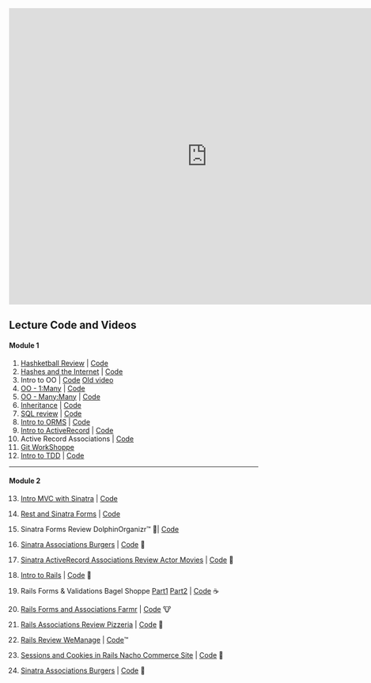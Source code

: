<iframe src="https://calendar.google.com/calendar/embed?src=flatironschool.com_re5hqgkglc2joun275gd81a6ig%40group.calendar.google.com&ctz=America%2FNew_York" style="border: 0" width="800" height="600" frameborder="0" scrolling="no"></iframe>

## Lecture Code and Videos

#### Module 1
1. [Hashketball Review](https://youtu.be/_v6x8tWGcws) | [Code](https://github.com/learn-co-students/nyc-web-062518/tree/master/01-hashketball-review)
2. [Hashes and the Internet](https://youtu.be/eux23aSLarU) | [Code](https://github.com/learn-co-students/nyc-web-062518/tree/master/02-hashes-and-the-internet)
3. Intro to OO | [Code](https://github.com/learn-co-students/nyc-web-062518/tree/master/03-intro-oo) [Old video](https://www.youtube.com/watch?v=ScTVbtPcIkw)
4. [OO - 1:Many](https://youtu.be/auD-evtaWBA) | [Code](https://github.com/learn-co-students/nyc-web-062518/tree/master/04-one-to-many)
5. [OO - Many:Many](https://youtu.be/w8JgVD2EpTg) | [Code](https://github.com/learn-co-students/nyc-web-062518/tree/master/05-many-to-many)
6. [Inheritance](https://youtu.be/Cd4eoeNuGAU) | [Code](https://github.com/learn-co-students/nyc-web-062518/tree/master/06-inheritance)
7. [SQL review](https://youtu.be/RBGmdYuYbgg) | [Code](https://github.com/learn-co-students/nyc-web-062518/tree/master/07-sql-review)
8. [Intro to ORMS](https://www.youtube.com/watch?v=h545In-U0Q0&feature=youtu.be) | [Code](https://github.com/learn-co-students/nyc-web-062518/tree/master/08-intro-orms)
9. [Intro to ActiveRecord](https://youtu.be/SK5NAL0icwU) | [Code](https://github.com/learn-co-students/nyc-web-062518/tree/master/09-active-record-intro)
10. Active Record Associations | [Code](https://github.com/learn-co-students/nyc-web-062518/tree/master/10-active-record-associations)
11. [Git WorkShoppe](https://github.com/learn-co-students/nyc-web-062518/tree/master/11-git-workflow)
12. [Intro to TDD](https://www.youtube.com/watch?v=Yhjx1ie--Qw) | [Code](https://github.com/learn-co-students/nyc-web-062518/tree/master/12-intro-to-tdd)

---

#### Module 2
13. [Intro MVC with Sinatra](https://www.youtube.com/watch?v=ashEBVxwbYs) | [Code](https://github.com/learn-co-students/nyc-web-062518/tree/master/13-sinatra-mvc-intro-people)
15. [Rest and Sinatra Forms](https://www.youtube.com/watch?v=hXucgXZhEs4) | [Code](https://github.com/learn-co-students/nyc-web-062518/tree/master/14-sinatra-forms-rest)
16. Sinatra Forms Review DolphinOrganizr™️ 🐬| [Code](https://github.com/learn-co-students/nyc-web-062518/tree/master/15-sinatra-forms-review-dolphinorganizr)
17. [Sinatra Associations Burgers](https://www.youtube.com/watch?v=EMrHp5d3tTI) | [Code](https://github.com/learn-co-students/nyc-web-062518/tree/master/16-sinatra-active-record-relationships-burgers) 🍔
18. [Sinatra ActiveRecord Associations Review Actor Movies](https://www.youtube.com/watch?v=WtpSJy69Wcc) | [Code](https://github.com/learn-co-students/nyc-web-062518/tree/master/17-activerecord-sinatra-relationships-review-moviestarz) 🍿
19. [Intro to Rails](https://youtu.be/ZT2FeGiIFVk) | [Code](https://github.com/learn-co-students/nyc-web-062518/tree/master/18-intro-rails-donut-shop) 🍩
20. Rails Forms & Validations Bagel Shoppe [Part1](https://www.youtube.com/watch?v=HgUvzyCAsiU) [Part2](https://www.youtube.com/watch?v=6v9yH15uYCI) | [Code](https://github.com/learn-co-students/nyc-web-062518/tree/master/19-rails-forms-rest-validations-bagel-shop) ☕️
21. [Rails Forms and Associations Farmr](https://www.youtube.com/watch?v=a0R84PId4hE) | [Code](https://github.com/learn-co-students/nyc-web-062518/tree/master/20-rails-associations-farmr) 🐮
22. [Rails Associations Review Pizzeria](https://www.youtube.com/watch?v=mnqn6LAZtoA) | [Code](https://github.com/learn-co-students/nyc-web-062518/tree/master/21-rails-associations-review-pizzas) 🍕
23. [Rails Review WeManage](https://www.youtube.com/watch?v=2rSYY7t1ljE) | [Code](https://github.com/learn-co-students/nyc-web-062518/tree/master/22-rails-review-we-work-tm)™️
24. [Sessions and Cookies in Rails Nacho Commerce Site](https://www.youtube.com/watch?v=1gkSezbL6WQ) | [Code](https://github.com/learn-co-students/nyc-web-062518/tree/master/23-sessions-cookies-flavortown) 🧀

17. [Sinatra Associations Burgers](https://www.youtube.com/watch?v=EMrHp5d3tTI) | [Code](https://github.com/learn-co-students/nyc-web-062518/tree/master/16-sinatra-active-record-relationships-burgers) 🍔
